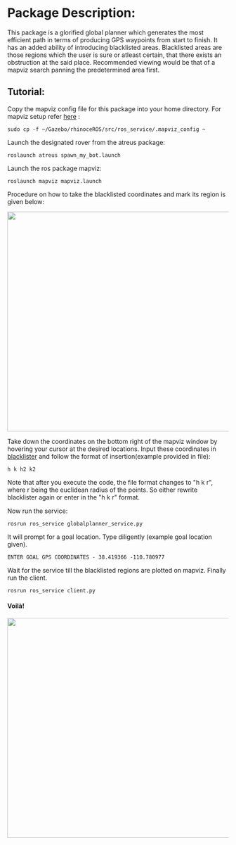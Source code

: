 # Package Description: 

This package is a glorified global planner which generates the most efficient path in terms of producing GPS waypoints from start to finish. It has an added ability of introducing blacklisted areas. Blacklisted areas are those regions which the user is sure or atleast certain, that there exists an obstruction at the said place. Recommended viewing would be that of a mapviz search panning the predetermined area first. 

## Tutorial:

Copy the mapviz config file for this package into your home directory. For mapviz setup refer [here](https://github.com/leander-dsouza/Gazebo/blob/master/Mapviz%20Setup.docx) :
    
    sudo cp -f ~/Gazebo/rhinoceROS/src/ros_service/.mapviz_config ~ 

Launch the designated rover from the atreus package:
    
    roslaunch atreus spawn_my_bot.launch

Launch the ros package mapviz:
    
    roslaunch mapviz mapviz.launch

Procedure on how to take the blacklisted coordinates and mark its region is given below:

<img src="https://user-images.githubusercontent.com/45683974/77683058-dd44d800-6fbd-11ea-9fee-c72d3f810695.gif" width="900" height="500">

Take down the coordinates on the bottom right of the mapviz window by hovering your cursor at the desired locations. Input these coordinates in [blacklister](https://github.com/leander-dsouza/Gazebo/tree/master/rhinoceROS/src/ros_service/srv/blacklister.txt) and follow the format of insertion(example provided in file):

    h k h2 k2

Note that after you execute the code, the file format changes to "h k r", where r being the euclidean radius of the points. So either rewrite blacklister again or enter in the "h k r" format.

Now run the service:

    rosrun ros_service globalplanner_service.py

It will prompt for a goal location. Type diligently (example goal location given).

    ENTER GOAL GPS COORDINATES - 38.419366 -110.780977

Wait for the service till the blacklisted regions are plotted on mapviz. Finally run the client.

    rosrun ros_service client.py

#### Voilà!

<img src="https://user-images.githubusercontent.com/45683974/77689641-05d1cf80-6fc8-11ea-8a4c-f7a5551b6a64.gif" width="900" height="500">
